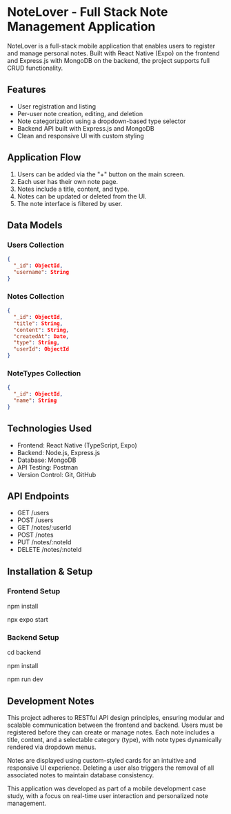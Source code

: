 # NoteLover - Full Stack Note Management Application

NoteLover is a full-stack mobile application that enables users to register and manage personal notes. Built with React Native (Expo) on the frontend and Express.js with MongoDB on the backend, the project supports full CRUD functionality.

## Features

- User registration and listing
- Per-user note creation, editing, and deletion
- Note categorization using a dropdown-based type selector
- Backend API built with Express.js and MongoDB
- Clean and responsive UI with custom styling

## Application Flow

1. Users can be added via the "+" button on the main screen.
2. Each user has their own note page.
3. Notes include a title, content, and type.
4. Notes can be updated or deleted from the UI.
5. The note interface is filtered by user.

## Data Models

### Users Collection
```json
{
  "_id": ObjectId,
  "username": String
}

```

### Notes Collection
```json
{
  "_id": ObjectId,
  "title": String,
  "content": String,
  "createdAt": Date,
  "type": String,
  "userId": ObjectId
}
```

### NoteTypes Collection
```json
{
  "_id": ObjectId,
  "name": String
}
```

## Technologies Used
- Frontend: React Native (TypeScript, Expo)
- Backend: Node.js, Express.js
- Database: MongoDB
- API Testing: Postman
- Version Control: Git, GitHub

## API Endpoints
- GET /users
- POST /users
- GET /notes/:userId
- POST /notes  
- PUT /notes/:noteId
- DELETE /notes/:noteId
  
## Installation & Setup

### Frontend Setup
npm install

npx expo start

### Backend Setup
cd backend

npm install

npm run dev

## Development Notes
This project adheres to RESTful API design principles, ensuring modular and scalable communication between the frontend and backend. Users must be registered before they can create or manage notes. Each note includes a title, content, and a selectable category (type), with note types dynamically rendered via dropdown menus.

Notes are displayed using custom-styled cards for an intuitive and responsive UI experience. Deleting a user also triggers the removal of all associated notes to maintain database consistency.

This application was developed as part of a mobile development case study, with a focus on real-time user interaction and personalized note management.




